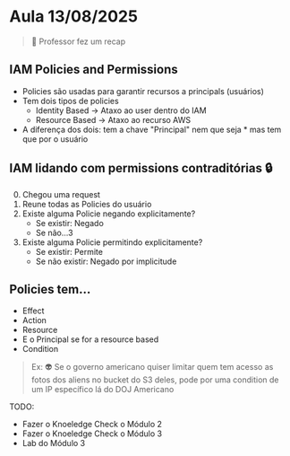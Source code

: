 # Aula 13/08/2025

> 🔁 Professor fez um recap

## IAM Policies and Permissions
- Policies são usadas para garantir recursos a principals (usuários)
- Tem dois tipos de policies
    - Identity Based -> Ataxo ao user dentro do IAM
    - Resource Based -> Ataxo ao recurso AWS
- A diferença dos dois: tem a chave "Principal" nem que seja * mas tem que por o usuário

## IAM lidando com permissions contraditórias 🔒

0. Chegou uma request
1. Reune todas as Policies do usuário
2. Existe alguma Policie negando explicitamente? 
   - Se existir: Negado
   - Se não...3
3. Existe alguma Policie permitindo explicitamente?
   - Se existir: Permite
   - Se não existir: Negado por implicitude

## Policies tem...

- Effect
- Action
- Resource
- E o Principal se for a resource based
- Condition
> Ex: 👽 Se o governo americano quiser limitar quem tem acesso as fotos dos aliens no bucket do S3 deles, pode por uma condition de um IP específico lá do DOJ Americano

TODO: 

- Fazer o Knoeledge Check o Módulo 2
- Fazer o Knoeledge Check o Módulo 3
- Lab do Módulo 3
